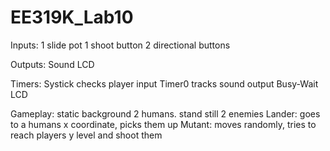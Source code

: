 # EE319K_Lab10

Inputs:
  1 slide pot
  1 shoot button
  2 directional buttons
  
Outputs:
  Sound
  LCD
  
Timers:
  Systick checks player input
  Timer0 tracks sound output
  Busy-Wait LCD
  
 Gameplay:
  static background
  2 humans. stand still
  2 enemies
  Lander:
    goes to a humans x coordinate, picks them up
  Mutant:
    moves randomly, tries to reach players y level and shoot them
  
  
